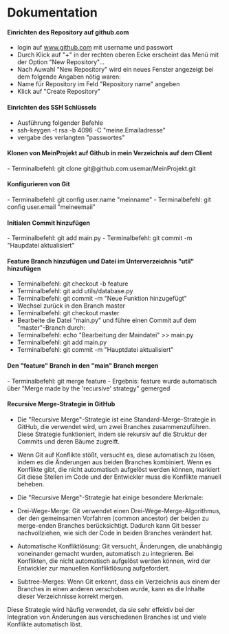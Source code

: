 
<h1>Dokumentation</h1>
<h4> Einrichten des Repository auf github.com</h4>

- login auf www.github.com mit username und passwort
- Durch Klick auf "+" in der rechten oberen Ecke erscheint das Menü mit der Option "New Repository"...
- Nach Auwahl "New Repository" wird ein neues Fenster angezeigt bei dem folgende Angaben nötig waren:
- Name für Repository im Feld "Repository name" angeben
- Klick auf "Create Repository"

<h4>Einrichten des SSH Schlüssels</h4> 

- Ausführung folgender Befehle
- ssh-keygen -t rsa -b 4096 -C "meine.Emailadresse"
- vergabe des verlangten "passwortes"

<h4>Klonen von MeinProjekt auf Github in mein Verzeichnis auf dem Client</h4>
- Terminalbefehl: git clone git@github.com:usemar/MeinProjekt.git

<h4>Konfigurieren von Git</h4>
- Terminalbefehl: git config user.name "meinname"
- Terminalbefehl: git config user.email "meineemail"

<h4>Initialen Commit hinzufügen</h4>
- Terminalbefehl: git  add main.py
- Terminalbefehl: git commit -m "Haupdatei aktualisiert"

<h4>Feature Branch hinzufügen und Datei im Unterverzeichnis "util"  hinzufügen</h4>

- Terminalbefehl: git checkout -b feature
- Terminalbefehl: git add utils/database.py
- Terminalbefehl: git commit -m "Neue Funktion hinzugefügt"
- Wechsel zurück in den Branch master
- Terminalbefehl: git checkout master
- Bearbeite die Datei "main.py" und führe einen Commit auf dem "master"-Branch durch:
- Terminalbefehl: echo "Bearbeitung der Maindatei" >> main.py
- Terminalbefehl: git add main.py
- Terminalbefehl: git commit -m "Hauptdatei aktualisiert"

<h4>Den "feature" Branch in den "main" Branch mergen</h4>
- Terminalbefehl: git merge feature
- Ergebnis: feature wurde automatisch über "Merge made by the 'recursive' strategy" gemerged

<h4>Recursive Merge-Strategie in GitHub</h4>

- Die "Recursive Merge"-Strategie ist eine Standard-Merge-Strategie in GitHub, die verwendet wird, um zwei Branches zusammenzuführen. Diese Strategie funktioniert, indem sie rekursiv auf die Struktur der Commits und deren Bäume zugreift.
- Wenn Git auf Konflikte stößt, versucht es, diese automatisch zu lösen, indem es die Änderungen aus beiden Branches kombiniert. Wenn es Konflikte gibt, die nicht automatisch aufgelöst werden können, markiert Git diese Stellen im Code und der Entwickler muss die Konflikte manuell beheben.
- Die "Recursive Merge"-Strategie hat einige besondere Merkmale:

- Drei-Wege-Merge: Git verwendet einen Drei-Wege-Merge-Algorithmus, der den gemeinsamen Vorfahren (common ancestor) der beiden zu merge-enden Branches berücksichtigt. Dadurch kann Git besser nachvollziehen, wie sich der Code in beiden Branches verändert hat.
- Automatische Konfliktlösung: Git versucht, Änderungen, die unabhängig voneinander gemacht wurden, automatisch zu integrieren. Bei Konflikten, die nicht automatisch aufgelöst werden können, wird der Entwickler zur manuellen Konfliktlösung aufgefordert.
- Subtree-Merges: Wenn Git erkennt, dass ein Verzeichnis aus einem der Branches in einen anderen verschoben wurde, kann es die Inhalte dieser Verzeichnisse korrekt mergen.

Diese Strategie wird häufig verwendet, da sie sehr effektiv bei der Integration von Änderungen aus verschiedenen Branches ist und viele Konflikte automatisch löst.

